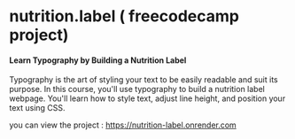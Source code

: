 # nutrition.label ( freecodecamp project)
<h4>Learn Typography by Building a Nutrition Label</h4>
<p>Typography is the art of styling your text to be easily readable and suit its purpose.
   In this course, you'll use typography to build a nutrition label webpage.
   You'll learn how to style text, adjust line height, and position your text using CSS.
 </p>
<p>you can view the project : <a href="https://nutrition-label.onrender.com/">https://nutrition-label.onrender.com</a>
